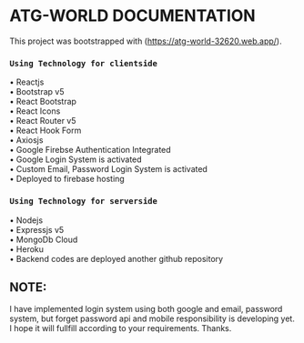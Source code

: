 # ATG-WORLD DOCUMENTATION

This project was bootstrapped with (https://atg-world-32620.web.app/).


### `Using Technology for clientside`
•	Reactjs </br>
•	Bootstrap v5</br>
•	React Bootstrap</br>
•	React Icons</br>
•	React Router v5</br>
•	React Hook Form</br>
•	Axiosjs</br>
•	Google Firebse Authentication Integrated</br>
•	Google Login System is activated</br>
•	Custom Email, Password Login System is activated</br>
•	Deployed to firebase hosting</br>

### `Using Technology for serverside`
•	Nodejs </br>
•	Expressjs v5</br>
•	MongoDb Cloud</br>
•	Heroku</br>
•	Backend codes are deployed another github repository</br>

## NOTE:
I have implemented login system using both google and email, password system, but forget password api and mobile responsibility is developing yet. I hope it will fullfill according to your requirements. Thanks.
